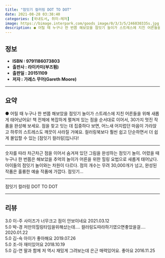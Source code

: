 ```yaml
---
title: "점잇기 컬러링 DOT TO DOT"
date: 2021-08-28 03:38:40
categories: [국내도서, 취미-레저]
image: https://bimage.interpark.com/goods_image/0/3/3/5/246030335s.jpg
description: ● 어릴 때 누구나 한 번쯤 해보았을 점잇기 놀이가 스트레스에 지친 어른들을 위해 새롭게 태어났어요! 책 전체에 복잡하게 펼쳐져 있는 점을 순서대로 이어서, 30가지 멋진 작품을 완성해 보세요. 점을 찾고 잇는 데 집중하다 보면, 어느새 어지럽던 마음이 가라앉고 하루의 스트레스도 깨끗
---
```


## **정보**

- **ISBN : 9791186073803**
- **출판사 : 라이카미(부즈펌)**
- **출판일 : 20151109**
- **저자 : 가레스 무어(Gareth Moore)**

------



## **요약**

●  어릴 때 누구나 한 번쯤 해보았을 점잇기 놀이가 스트레스에 지친 어른들을 위해 새롭게 태어났어요! 책 전체에 복잡하게 펼쳐져 있는 점을 순서대로 이어서, 30가지 멋진 작품을 완성해 보세요. 점을 찾고 잇는 데 집중하다 보면, 어느새 어지럽던 마음이 가라앉고 하루의 스트레스도 깨끗이 사라질 거예요. 컬러링북보다 훨씬 쉽고 단순하면서 더 쉽게 몰입할 수 있는 [점잇기 컬러링]입니다!

------

숫자를 따라 차근차근 점을 이어서 숨겨져 있던 그림을 완성하는 점잇기 놀이. 어렸을 때 누구나 한 번쯤은 해보았을 추억의 놀이가 어른을 위한 힐링 요법으로 새롭게 태어났다. 아이들의 점잇기 놀이와는 차원이 다르다. 점의 개수는 무려 30,000개가 넘고, 완성된 작품은 훌륭한 예술 작품에 가깝다. 점잇기... 

------


점잇기 컬러링 DOT TO DOT 

------


## **리뷰** 

3.0 이-주 사이즈가 너무크고 점이 안보이네요 2021.03.12 <br/>5.0 박-경 저만의힐링타임을위해샀는데....
컬러링도따라하기였으면좋았을걸.... 2020.01.22 <br/>5.0 김-숙 아이가 좋아해요  2019.07.26 <br/>5.0 조-아 재미있어요 2018.10.19 <br/>5.0 김-연 딸과 함께 저 역시 재밌게 그려보는데 은근 매력있어요. 좋아요 2016.11.25 <br/>